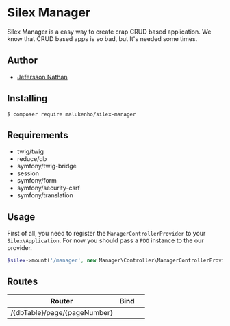 Silex Manager
=============

Silex Manager is a easy way to create crap CRUD based application.
We know that CRUD based apps is so bad, but It's needed some times.

## Author

- [Jefersson Nathan](https://github.com/malukenho)

## Installing

```
$ composer require malukenho/silex-manager
```

## Requirements

- twig/twig
- reduce/db
- symfony/twig-bridge
- session
- symfony/form
- symfony/security-csrf
- symfony/translation

## Usage

First of all, you need to register the `ManagerControllerProvider` to your `Silex\Application`.
For now you should pass a `PDO` instance to the our provider.

```php
$silex->mount('/manager', new Manager\Controller\ManagerControllerProvider($pdo));
```

## Routes

| Router                        |  Bind   |          |
|-------------------------------|---------|----------|
| /{dbTable}/page/{pageNumber}  |         |          |


